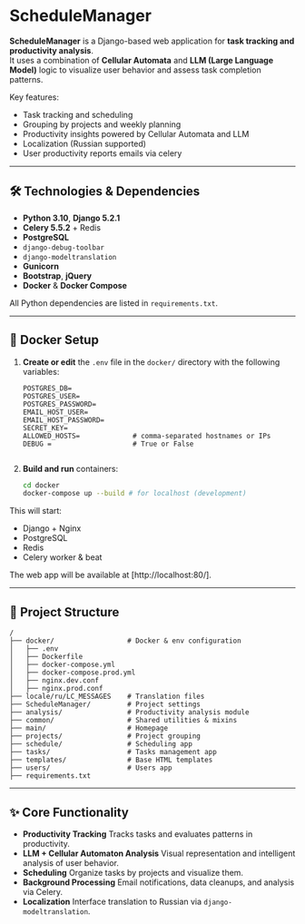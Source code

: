# ScheduleManager

**ScheduleManager** is a Django-based web application for **task tracking and productivity analysis**.  
It uses a combination of **Cellular Automata** and **LLM (Large Language Model)** logic to visualize user behavior and assess task completion patterns.

Key features:
- Task tracking and scheduling  
- Grouping by projects and weekly planning
- Productivity insights powered by Cellular Automata and LLM  
- Localization (Russian supported)  
- User productivity reports emails via celery

---

## 🛠️ Technologies & Dependencies

- **Python 3.10**, **Django 5.2.1**  
- **Celery 5.5.2** + Redis  
- **PostgreSQL**  
- `django-debug-toolbar`  
- `django-modeltranslation`  
- **Gunicorn**  
- **Bootstrap**, **jQuery**  
- **Docker** & **Docker Compose**  

All Python dependencies are listed in `requirements.txt`.

---

## 🚀 Docker Setup

1. **Create or edit** the `.env` file in the `docker/` directory with the following variables:

   ```dotenv
   POSTGRES_DB=
   POSTGRES_USER=
   POSTGRES_PASSWORD=
   EMAIL_HOST_USER=
   EMAIL_HOST_PASSWORD=
   SECRET_KEY=
   ALLOWED_HOSTS=             # comma‑separated hostnames or IPs
   DEBUG =                    # True or False


2. **Build and run** containers:

   ```bash
   cd docker
   docker-compose up --build # for localhost (development)
   ```

This will start:

* Django + Nginx
* PostgreSQL
* Redis
* Celery worker & beat

The web app will be available at [http://localhost:80/].

---

## 📁 Project Structure

```
/
├── docker/                  # Docker & env configuration
│   ├── .env
│   ├── Dockerfile
│   ├── docker-compose.yml
│   ├── docker-compose.prod.yml
│   ├── nginx.dev.conf
│   ├── nginx.prod.conf
├── locale/ru/LC_MESSAGES    # Translation files
├── ScheduleManager/         # Project settings
├── analysis/                # Productivity analysis module
├── common/                  # Shared utilities & mixins
├── main/                    # Homepage
├── projects/                # Project grouping
├── schedule/                # Scheduling app
├── tasks/                   # Tasks management app
├── templates/               # Base HTML templates
├── users/                   # Users app
├── requirements.txt
```

---

## ✨ Core Functionality

* **Productivity Tracking**
  Tracks tasks and evaluates patterns in productivity.
* **LLM + Cellular Automaton Analysis**
  Visual representation and intelligent analysis of user behavior.
* **Scheduling**
  Organize tasks by projects and visualize them.
* **Background Processing**
  Email notifications, data cleanups, and analysis via Celery.
* **Localization**
  Interface translation to Russian via `django-modeltranslation`.

